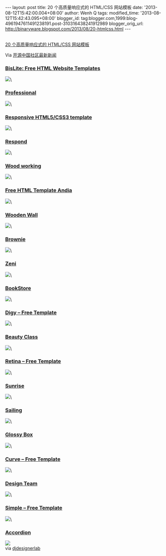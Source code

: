 --- layout: post title: 20 个高质量响应式的 HTML/CSS 网站模板 date:
'2013-08-12T15:42:00.004+08:00' author: Wenh Q tags: modified\_time:
'2013-08-12T15:42:43.095+08:00' blogger\_id:
tag:blogger.com,1999:blog-4961947611491238191.post-310316438241912989
blogger\_orig\_url:
http://binaryware.blogspot.com/2013/08/20-htmlcss.html ---

[\
20 个高质量响应式的 HTML/CSS
网站模板](http://www.oschina.net/news/43077/20-free-responsive-high-quality-htmlcss-website-template)

Via [开源中国社区最新新闻](http://www.oschina.net/?from=rss)

### [BisLite: Free HTML Website Templates](http://www.graphicsfuel.com/2013/02/bislite-free-html-website-templates/)

[![](http://static.oschina.net/uploads/img/201308/10080720_hiVu.jpg)](http://www.graphicsfuel.com/2013/02/bislite-free-html-website-templates/)\

### [Professional](http://www.freecss.in/free-template/preview/professional)

[![](http://static.oschina.net/uploads/img/201308/10080721_uEY1.jpg)](http://www.freecss.in/free-template/preview/professional)\

### [Responsive HTML5/CSS3 template](http://www.webcodebuilder.com/examples/responsive-html5css3-template/index.html)

[![](http://static.oschina.net/uploads/img/201308/10080721_zoDb.jpg)](http://www.webcodebuilder.com/examples/responsive-html5css3-template/index.html)\

### [Respond](http://awfulmedia.com/?downloads=free-responsive-website-template-respond-1-5-html5-css3-bootstrap)

[![](http://static.oschina.net/uploads/img/201308/10080722_eTi9.jpg)](http://awfulmedia.com/?downloads=free-responsive-website-template-respond-1-5-html5-css3-bootstrap)\

### [Wood working](http://www.freecsstemplates.org/preview/woodworking/)

[![](http://static.oschina.net/uploads/img/201308/10080722_q8YV.jpg)](http://www.freecsstemplates.org/preview/woodworking/)\

### [Free HTML Template Andia](http://azmind.com/2012/12/28/free-html-template-andia-responsive-agency-portfolio-template-twitter-bootstrap/)

[![](http://static.oschina.net/uploads/img/201308/10080723_pFv5.jpg)](http://azmind.com/2012/12/28/free-html-template-andia-responsive-agency-portfolio-template-twitter-bootstrap/)\

### [Wooden Wall](http://www.freecss.in/free-template/preview/woodenwall)

[![](http://static.oschina.net/uploads/img/201308/10080724_jYRM.jpg)](http://www.freecss.in/free-template/preview/woodenwall)\

### [Brownie](http://www.egrappler.com/free-responsive-html5-portfolio-business-template/index.html)

[![](http://static.oschina.net/uploads/img/201308/10080724_eaUK.jpg)](http://www.egrappler.com/free-responsive-html5-portfolio-business-template/index.html)\

### [Zeni](http://luiszuno.com/blog/downloads/zeni-html/)

[![](http://static.oschina.net/uploads/img/201308/10080725_J3g7.jpg)](http://luiszuno.com/blog/downloads/zeni-html/)\

### [BookStore](http://www.templatemo.com/preview/templatemo_360_bookstore)

[![](http://static.oschina.net/uploads/img/201308/10080725_vrX6.jpg)](http://www.templatemo.com/preview/templatemo_360_bookstore)\

### [Digy – Free Template](http://chocotemplates.com/demo/?template=digy)

[![](http://static.oschina.net/uploads/img/201308/10080726_0g8R.jpg)](http://chocotemplates.com/demo/?template=digy)\

### [Beauty Class](http://www.templatemo.com/templates/templatemo_353_beauty_class/)

[![](http://static.oschina.net/uploads/img/201308/10080727_98VZ.jpg)](http://www.templatemo.com/templates/templatemo_353_beauty_class/)\

### [Retina – Free Template](http://chocotemplates.com/demo/?template=retina)

[![](http://static.oschina.net/uploads/img/201308/10080727_g78D.jpg)](http://chocotemplates.com/demo/?template=retina)\

### [Sunrise](http://sunrise.gpmd.co.uk/)

[![](http://static.oschina.net/uploads/img/201308/10080728_THDv.jpg)](http://sunrise.gpmd.co.uk/)\

### [Sailing](http://www.templatemo.com/preview/templatemo_322_sailing)

[![](http://static.oschina.net/uploads/img/201308/10080728_shrX.jpg)](http://www.templatemo.com/preview/templatemo_322_sailing)\

### [Glossy Box](http://www.templatemo.com/preview/templatemo_321_glossy_box)

[![](http://static.oschina.net/uploads/img/201308/10080729_rsIU.jpg)](http://www.templatemo.com/preview/templatemo_321_glossy_box)\

### [Curve – Free Template](http://chocotemplates.com/demo/?template=curve)

[![](http://static.oschina.net/uploads/img/201308/10080730_9Nuf.jpg)](http://chocotemplates.com/demo/?template=curve)\

### [Design Team](http://www.freecss.in/free-template/preview/design_team)

[![](http://static.oschina.net/uploads/img/201308/10080730_VUct.jpg)](http://www.freecss.in/free-template/preview/design_team)\

### [Simple – Free Template](http://chocotemplates.com/demo/?template=simple)

[![](http://static.oschina.net/uploads/img/201308/10080731_eMhu.jpg)](http://chocotemplates.com/demo/?template=simple)\

### [Accordion](http://www.templatemo.com/preview/templatemo_346_accordion)

[![](http://static.oschina.net/uploads/img/201308/10080732_RyOd.jpg)](http://www.templatemo.com/preview/templatemo_346_accordion)\
via
[djdesignerlab](http://djdesignerlab.com/2013/08/09/20-free-responsive-high-quality-htmlcss-website-template/)
